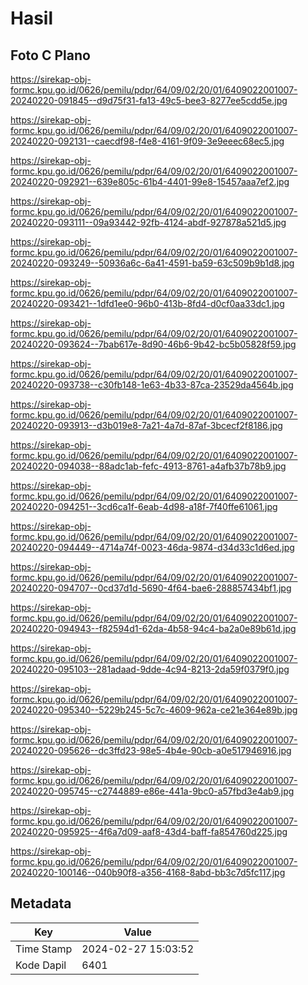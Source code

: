 # Hasil

## Foto C Plano

https://sirekap-obj-formc.kpu.go.id/0626/pemilu/pdpr/64/09/02/20/01/6409022001007-20240220-091845--d9d75f31-fa13-49c5-bee3-8277ee5cdd5e.jpg

https://sirekap-obj-formc.kpu.go.id/0626/pemilu/pdpr/64/09/02/20/01/6409022001007-20240220-092131--caecdf98-f4e8-4161-9f09-3e9eeec68ec5.jpg

https://sirekap-obj-formc.kpu.go.id/0626/pemilu/pdpr/64/09/02/20/01/6409022001007-20240220-092921--639e805c-61b4-4401-99e8-15457aaa7ef2.jpg

https://sirekap-obj-formc.kpu.go.id/0626/pemilu/pdpr/64/09/02/20/01/6409022001007-20240220-093111--09a93442-92fb-4124-abdf-927878a521d5.jpg

https://sirekap-obj-formc.kpu.go.id/0626/pemilu/pdpr/64/09/02/20/01/6409022001007-20240220-093249--50936a6c-6a41-4591-ba59-63c509b9b1d8.jpg

https://sirekap-obj-formc.kpu.go.id/0626/pemilu/pdpr/64/09/02/20/01/6409022001007-20240220-093421--1dfd1ee0-96b0-413b-8fd4-d0cf0aa33dc1.jpg

https://sirekap-obj-formc.kpu.go.id/0626/pemilu/pdpr/64/09/02/20/01/6409022001007-20240220-093624--7bab617e-8d90-46b6-9b42-bc5b05828f59.jpg

https://sirekap-obj-formc.kpu.go.id/0626/pemilu/pdpr/64/09/02/20/01/6409022001007-20240220-093738--c30fb148-1e63-4b33-87ca-23529da4564b.jpg

https://sirekap-obj-formc.kpu.go.id/0626/pemilu/pdpr/64/09/02/20/01/6409022001007-20240220-093913--d3b019e8-7a21-4a7d-87af-3bcecf2f8186.jpg

https://sirekap-obj-formc.kpu.go.id/0626/pemilu/pdpr/64/09/02/20/01/6409022001007-20240220-094038--88adc1ab-fefc-4913-8761-a4afb37b78b9.jpg

https://sirekap-obj-formc.kpu.go.id/0626/pemilu/pdpr/64/09/02/20/01/6409022001007-20240220-094251--3cd6ca1f-6eab-4d98-a18f-7f40ffe61061.jpg

https://sirekap-obj-formc.kpu.go.id/0626/pemilu/pdpr/64/09/02/20/01/6409022001007-20240220-094449--4714a74f-0023-46da-9874-d34d33c1d6ed.jpg

https://sirekap-obj-formc.kpu.go.id/0626/pemilu/pdpr/64/09/02/20/01/6409022001007-20240220-094707--0cd37d1d-5690-4f64-bae6-288857434bf1.jpg

https://sirekap-obj-formc.kpu.go.id/0626/pemilu/pdpr/64/09/02/20/01/6409022001007-20240220-094943--f82594d1-62da-4b58-94c4-ba2a0e89b61d.jpg

https://sirekap-obj-formc.kpu.go.id/0626/pemilu/pdpr/64/09/02/20/01/6409022001007-20240220-095103--281adaad-9dde-4c94-8213-2da59f0379f0.jpg

https://sirekap-obj-formc.kpu.go.id/0626/pemilu/pdpr/64/09/02/20/01/6409022001007-20240220-095340--5229b245-5c7c-4609-962a-ce21e364e89b.jpg

https://sirekap-obj-formc.kpu.go.id/0626/pemilu/pdpr/64/09/02/20/01/6409022001007-20240220-095626--dc3ffd23-98e5-4b4e-90cb-a0e517946916.jpg

https://sirekap-obj-formc.kpu.go.id/0626/pemilu/pdpr/64/09/02/20/01/6409022001007-20240220-095745--c2744889-e86e-441a-9bc0-a57fbd3e4ab9.jpg

https://sirekap-obj-formc.kpu.go.id/0626/pemilu/pdpr/64/09/02/20/01/6409022001007-20240220-095925--4f6a7d09-aaf8-43d4-baff-fa854760d225.jpg

https://sirekap-obj-formc.kpu.go.id/0626/pemilu/pdpr/64/09/02/20/01/6409022001007-20240220-100146--040b90f8-a356-4168-8abd-bb3c7d5fc117.jpg


## Metadata

| Key        | Value               |
| ---------- | ------------------- |
| Time Stamp | 2024-02-27 15:03:52 |
| Kode Dapil | 6401                |



